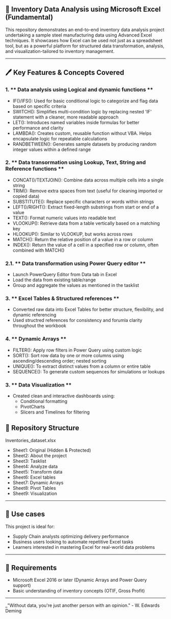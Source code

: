 ## 🧺 Inventory Data Analysis using Microsoft Excel (Fundamental)
This repository demonstrates an end-to-end inventory data analysis project undertaking a sample steel manufacturing data using Advanced Excel techniques. It showcases how Excel can be used not just as a spreadsheet tool, but as a powerful platform for structured data transformation, analysis, and visualization-tailored to inventory management. 

---

## 🖊 Key Features & Concepts Covered 
### 1. ** Data analysis using Logical and dynamic functions **
- IF()/IFS(): Used for basic conditional logic to categorize and flag data based on specific criteria
- SWITCH(): Simplifies multi-condition logic by replacing nested 'IF' statement with a cleaner, more readable approach
- LET(): Introduces named variables inside formulas for better performance and clarity
- LAMBDA(): Creates custom, reusable function without VBA. Helps encapsulate logic for repeatable calculations
- RANDBETWEEN(): Generates sample datasets by producing random integer values within a defined range

### 2. ** Data transormation using Lookup, Text, String and Reference functions **
- CONCAT()/TEXTJOIN(): Combine data across multiple cells into a single string
- TRIM(): Remove extra spaces from text (useful for cleaning imported or copied data)
- SUBSTITUTE(): Replace specific characters or words within strings
- LEFT()/RIGHT(): Extract fixed-length substrings from start or end of a value
- TEXT(): Format numeric values into readable text
- VLOOKUP(): Retrieve data from a table vertically based on a matching key
- HLOOKUP(): Similar to VLOOKUP, but works across rows
- MATCH(): Return the relative position of a value in a row or column
- INDEX(): Return the value of a cell in a specified row or column, often combined with MATCH()
### 2.1. ** Data transformation using Power Query editor **
- Launch PowerQuery Editor from Data tab in Excel
- Load the data from existing table/range
- Group and aggregate the values as mentioned in the tasklist

### 3. ** Excel Tables & Structured references **
- Converted raw data into Excel Tables for better structure, flexibility, and dynamic referencing
- Used structred references for consistency and forumla clarity throughout the workbook

### 4. ** Dynamic Arrays **
- FILTER(): Apply row filters in Power Query using custom logic
- SORT(): Sort row data by one or more columns using ascending/descending order; nested sorting
- UNIQUE(): To extract distinct values from a column or entire table
- SEQUENCE(): To generate custom sequences for simulations or lookups

### 3. ** Data Visualization **
- Created clean and interactive dashboards using:
  - Conditional formatting
  - PivotCharts
  - Slicers and Timelines for filtering






## 📜 Repository Structure
Inventories_dataset.xlsx
- Sheet1: Original (Hidden & Protected)
- Sheet2: About the project
- Sheet3: Tasklist
- Sheet4: Analyze data
- Sheet5: Transform data
- Sheet6: Excel tables
- Sheet7: Dynamic Arrays
- Sheet8: Pivot Tables
- Sheet9: Visualization

---

## 🔦 Use cases
This project is ideal for:
- Supply Chain analysts optimizing delivery performance
- Business users looking to automate repetitive Excel tasks
- Learners interested in mastering Excel for real-world data problems

---
## 📍 Requirements
- Microsoft Excel 2016 or later (Dynamic Arrays and Power Query support)
- Basic understanding of inventory concepts (OTIF, Gross Profit)

---

_"Without data, you're just another person with an opinion." - W. Edwards Deming
